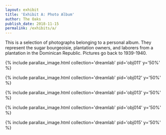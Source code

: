 ```yaml
---
layout: exhibit
title: 'Exhibit A: Photo Album'
author: The Oaks
publish_date: 2018-11-15
permalink: /exhibits/a/
---
```


This is a selection of photographs belonging to a personal album. They represent the sugar bourgeoisie, plantation owners, and laborers from a plantation in the Dominican Republic. Pictures go back to 1939-1940.


{% include parallax_image.html collection='dreamlab' pid='obj011' y='50%' %}

{% include parallax_image.html collection='dreamlab' pid='obj012' y='50%' %}

{% include parallax_image.html collection='dreamlab' pid='obj013' y='50%' %}

{% include parallax_image.html collection='dreamlab' pid='obj014' y='50%' %}

{% include parallax_image.html collection='dreamlab' pid='obj015' y='50%' %}
